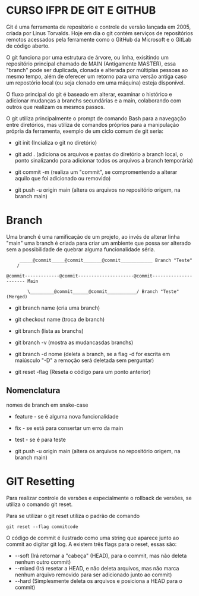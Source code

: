 
# CURSO IFPR DE GIT E GITHUB

Git é uma ferramenta de repositório e controle de versão lançada em 2005, criada por Linus Torvalds. Hoje em dia o git contém serviços de repositórios remotos acessados pela ferramente como o GitHub da Microsoft e o GitLab de código aberto.

O git funciona por uma estrutura de árvore, ou linha, exisitindo um repositório principal chamado de MAIN (Antigamente MASTER), essa "branch" pode ser duplicada, clonada e alterada por múltiplas pessoas ao mesmo tempo, além de oferecer um retorno para uma versão antiga caso um repostório local (ou seja clonado em uma máquina) esteja disponível.

O fluxo principal do git é baseado em alterar, examinar o histórico e adicionar mudanças a branchs secundárias e a main, colaborando com outros que realizam os mesmos passos.

O git utiliza principalmente o prompt de comando Bash para a navegação entre diretórios, mas utiliza de comandos próprios para a manipulação própria da ferramenta, exemplo de um ciclo comum de git seria:

- git init (Incializa o git no diretório)

- git add . (adiciona os arquivos e pastas do diretório a branch local, o ponto sinalizando para adicionar todos os arquivos a branch temporária)

- git commit -m (realiza um "commit", se compromentendo a alterar aquilo que foi adicionado ou removido)

- git push -u origin main (altera os arquivos no repositório origem, na branch main)
# Branch

Uma branch é uma ramificação de um projeto, ao invés de alterar linha "main" uma branch é criada para criar um ambiente que possa ser alterado sem a possibilidade de quebrar alguma funcionalidade séria.

```
	 _____@commit_____@commit_______@commit____________ Branch "Teste"
	/

@commit-------------@commit---------------------@commit---------------------- Main

        \_________@commit______@commit___________/ Branch "Teste" (Merged)

```

- git branch name (cria uma branch)

- git checkout name (troca de branch)

- git branch (lista as branchs)

- git branch -v (mostra as mudancasdas branchs)

- git branch -d nome (deleta a branch, se a flag -d for escrita em maiúsculo "-D" a remoção será deletada sem perguntar)

- git reset -flag (Reseta o código para um ponto anterior)
## Nomenclatura

nomes de branch em snake-case

- feature - se é alguma nova funcionalidade

- fix - se está para consertar um erro da main

- test - se é para teste

- git push -u origin main (altera os arquivos no repositório origem, na branch main)

# GIT Resetting

Para realizar controle de versões e especialmente o rollback de versões, se utiliza o comando git reset.

Para se utilizar o git reset utiliza o padrão de comando 

``` git reset --flag commitcode ```

O código de commit é ilustrado como uma string que aparece junto ao commit ao digitar git log.
A existem três flags para o reset, essas são:

- --soft (Irá retornar a "cabeça" (HEAD), para o commit, mas não deleta nenhum outro commit)
- --mixed (Irá resetar a HEAD, e não deleta arquivos, mas não marca nenhum arquivo removido para ser adicionado junto ao commit)
- --hard (Simplesmente deleta os arquivos e posiciona a HEAD para o commit)

